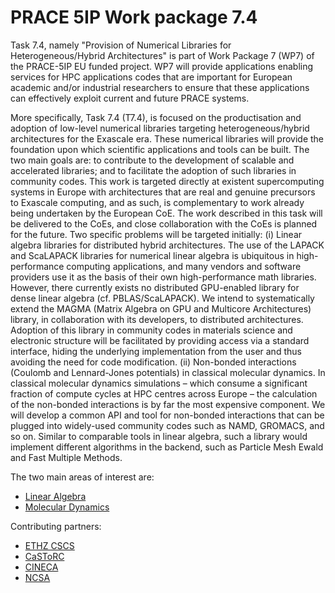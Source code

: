 # PRACE 5IP Work package 7.4

Task 7.4, namely "Provision of Numerical Libraries for Heterogeneous/Hybrid Architectures"  is part of Work Package 7 (WP7) 
of the PRACE-5IP EU funded project. WP7 will provide applications enabling services for HPC applications codes that are important 
for European academic and/or industrial researchers to ensure that these applications can effectively exploit current 
and future PRACE systems.

More specifically, Task 7.4 (T7.4), is focused on the productisation and adoption of low-level numerical libraries targeting heterogeneous/hybrid architectures for the Exascale era. These numerical libraries will provide the foundation upon which scientific applications and tools can be built. The two main goals are: to contribute to the development of scalable and accelerated libraries; and to facilitate the adoption of such libraries in community codes. This work is targeted directly at existent supercomputing systems in Europe with architectures that are real and genuine precursors to Exascale computing, and as such, is complementary to work already being undertaken by the European CoE. The work described in this task will be delivered to the CoEs, and close collaboration with the CoEs is planned for the future. Two specific problems will be targeted initially: (i) Linear algebra libraries for distributed hybrid architectures. The use of the LAPACK and ScaLAPACK libraries for numerical linear algebra is ubiquitous in high-performance computing applications, and many vendors and software providers use it as the basis of their own high-performance math libraries. However, there currently exists no distributed GPU-enabled library for dense linear algebra (cf. PBLAS/ScaLAPACK). We intend to systematically extend the MAGMA (Matrix Algebra on GPU and Multicore Architectures) library, in collaboration with its developers, to distributed architectures. Adoption of this library in community codes in materials science and electronic structure will be facilitated by providing access via a standard interface, hiding the underlying implementation from the user and thus avoiding the need for code modification. (ii) Non-bonded interactions (Coulomb and Lennard-Jones potentials) in classical molecular dynamics. In classical molecular dynamics simulations – which consume a significant fraction of compute cycles at HPC centres across Europe – the calculation of the non-bonded interactions is by far the most expensive component. We will develop a common API and tool for non-bonded interactions that can be plugged into widely-used community codes such as NAMD, GROMACS, and so on. Similar to comparable tools in linear algebra, such a library would implement different algorithms in the backend, such as Particle Mesh Ewald and Fast Multiple Methods.

The two main areas of interest are:

+ [Linear Algebra](linear_algebra)
+ [Molecular Dynamics](molecular_dynamics)

Contributing partners:
+ [ETHZ CSCS](http://www.cscs.ch)
+ [CaSToRC](https://www.cyi.ac.cy)
+ [CINECA](http:www.cineca.it)
+ [NCSA](http://www.scc.acad.bg)
